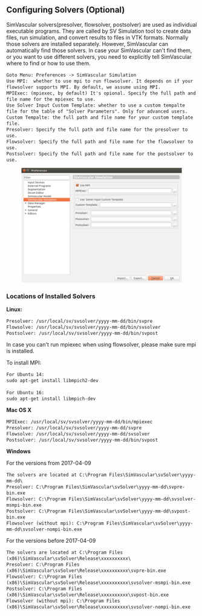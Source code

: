 ## Configuring Solvers (Optional)

SimVascular solvers(presolver, flowsolver, postsolver) are used as individual executable programs. They are called by SV Simulation tool to create data files, run simulation, and convert results to files in VTK formats. Normally those solvers are installed separately. However, SimVascular can automatically find those solvers. In case your SimVascular can't find them, or you want to use different solvers, you need to explicitly tell SimVascular where to find or how to use them.

    Goto Menu: Preferences -> SimVascular Simulation
    Use MPI:  whether to use mpi to run flowsolver. It depends on if your flowsolver supports MPI. By default, we assume using MPI.
    MPIExec: (mpiexec, by default) It's opional. Specify the full path and file name for the mpiexec to use.
    Use Solver Input Custom Template: whether to use a custom tempalte file for the table of "Solver Parameters". Only for advanced users.
    Custom Tempalte: the full path and file name for your custom template file.
    Presolver: Specify the full path and file name for the presolver to use.
    Flowsolver: Specify the full path and file name for the flowsolver to use.
    Postsolver: Specify the full path and file name for the postsolver to use.

<figure>
  <img class="svImg svImgMd"  src="/documentation/flowsolver/imgs/solverconfiguration.png"> 
  <figcaption class="svCaption" ></figcaption>
</figure>

### Locations of Installed Solvers

**Linux:**

    Presolver: /usr/local/sv/svsolver/yyyy-mm-dd/bin/svpre
    Flowsolve: /usr/local/sv/svsolver/yyyy-mm-dd/bin/svsolver
    Postsolver: /usr/local/sv/svsolver/yyyy-mm-dd/bin/svpost

In case you can't run mpiexec when using flowsolver, please make sure mpi is installed.

To install MPI:

    For Ubuntu 14:
    sudo apt-get install libmpich2-dev

    For Ubuntu 16:
    sudo apt-get install libmpich-dev

**Mac OS X**

    MPIExec: /usr/local/sv/svsolver/yyyy-mm-dd/bin/mpiexec
    Presolver: /usr/local/sv/svsolver/yyyy-mm-dd/svpre
    Flowsolve: /usr/local/sv/svsolver/yyyy-mm-dd/svsolver
    Postsolver: /usr/local/sv/svsolver/yyyy-mm-dd/bin/svpost

**Windows**

For the versions from 2017-04-09

    The solvers are located at C:\Program Files\SimVascular\svSolver\yyyy-mm-dd\
    Presolver: C:\Program Files\SimVascular\svSolver\yyyy-mm-dd\svpre-bin.exe
    Flowsolver: C:\Program Files\SimVascular\svSolver\yyyy-mm-dd\svsolver-msmpi-bin.exe
    Postsolver: C:\Program Files\SimVascular\svSolver\yyyy-mm-dd\svpost-bin.exe
    Flowsolver (without mpi): C:\Program Files\SimVascular\svSolver\yyyy-mm-dd\svsolver-nompi-bin.exe

For the versions before 2017-04-09

    The solvers are located at C:\Program Files (x86)\SimVascular\svSolver\Release\xxxxxxxxxx\
    Presolver: C:\Program Files (x86)\SimVascular\svSolver\Release\xxxxxxxxxx\svpre-bin.exe
    Flowsolver: C:\Program Files (x86)\SimVascular\svSolver\Release\xxxxxxxxxx\svsolver-msmpi-bin.exe
    Postsolver: C:\Program Files (x86)\SimVascular\svSolver\Release\xxxxxxxxxx\svpost-bin.exe
    Flowsolver (without mpi): C:\Program Files (x86)\SimVascular\svSolver\Release\xxxxxxxxxx\svsolver-nompi-bin.exe
